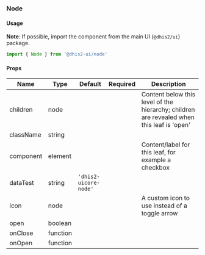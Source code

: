 ### Node

#### Usage

**Note**: If possible, import the component from the main UI (`@dhis2/ui`) package.

```js
import { Node } from '@dhis2-ui/node'
```

#### Props

| Name      | Type     | Default               | Required | Description                                                                               |
| --------- | -------- | --------------------- | -------- | ----------------------------------------------------------------------------------------- |
| children  | node     |                       |          | Content below this level of the hierarchy; children are revealed when this leaf is 'open' |
| className | string   |                       |          |                                                                                           |
| component | element  |                       |          | Content/label for this leaf, for example a checkbox                                       |
| dataTest  | string   | `'dhis2-uicore-node'` |          |                                                                                           |
| icon      | node     |                       |          | A custom icon to use instead of a toggle arrow                                            |
| open      | boolean  |                       |          |                                                                                           |
| onClose   | function |                       |          |                                                                                           |
| onOpen    | function |                       |          |                                                                                           |
